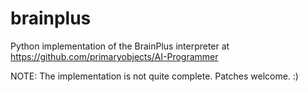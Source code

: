 # brainplus
Python implementation of the BrainPlus interpreter at https://github.com/primaryobjects/AI-Programmer

NOTE: The implementation is not quite complete.  Patches welcome. :)

